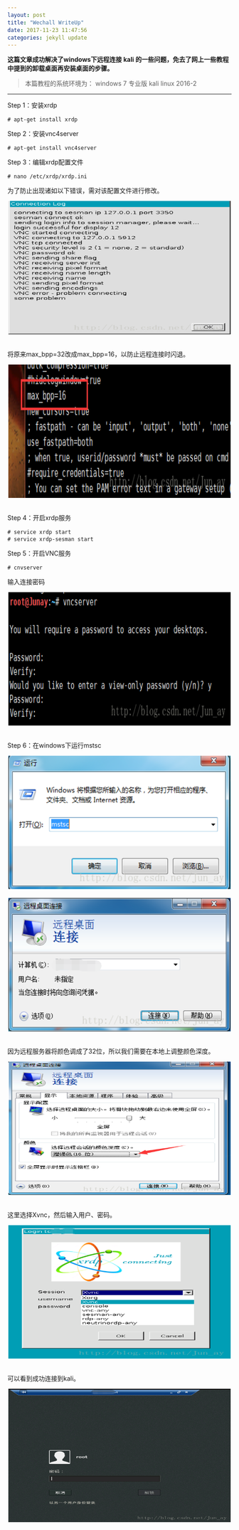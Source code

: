 ```yaml
---
layout: post
title: "Wechall WriteUp"
date: 2017-11-23 11:47:56
categories: jekyll update
---
```


**这篇文章成功解决了windows下远程连接 kali 的一些问题，免去了网上一些教程中提到的卸载桌面再安装桌面的步骤。**

>本篇教程的系统环境为：
    windows 7 专业版
    kali linux 2016-2


----------


    
Step 1：安装xrdp

```shell
# apt-get install xrdp
```

Step 2：安装vnc4server

```shell
# apt-get install vnc4server
```

Step 3：编辑xrdp配置文件

```shell
# nano /etc/xrdp/xrdp.ini
```

为了防止出现诸如以下错误，需对该配置文件进行修改。
<div align="center">
    <img src="/images/posts/kali/1.png" height="300" width="500">  
</div>
 

将原来max_bpp=32改成max_bpp=16，以防止远程连接时闪退。
<div align="center">
    <img src="/images/posts/kali/2.png" height="300" width="500">  
</div>
 


Step 4：开启xrdp服务

```shell
# service xrdp start
# service xrdp-sesman start
```

Step 5：开启VNC服务

```shell
# cnvserver
```

输入连接密码
<div align="center">
    <img src="/images/posts/kali/3.png" height="300" width="500">  
</div>



Step 6：在windows下运行mstsc
<div align="center">
    <img src="/images/posts/kali/4.png" height="300" width="500">  
</div>
 
<div align="center">
    <img src="/images/posts/kali/5.png" height="300" width="500">  
</div>
 



因为远程服务器将颜色调成了32位，所以我们需要在本地上调整颜色深度。
<div align="center">
    <img src="/images/posts/kali/6.png" height="300" width="500">  
</div>
 


这里选择Xvnc，然后输入用户、密码。
<div align="center">
    <img src="/images/posts/kali/7.png" height="300" width="500">  
</div>


可以看到成功连接到kali。
<div align="center">
    <img src="/images/posts/kali/8.png" height="300" width="500">  
</div>
